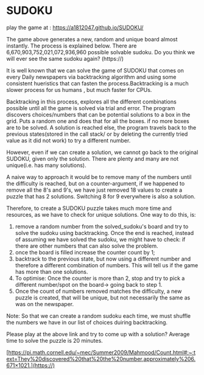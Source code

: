 # SUDOKU

play the game at : https://a1812047.github.io/SUDOKU/


The game above generates a new, random and unique board almost instantly. The process is explained below. There are  6,670,903,752,021,072,936,960 possible solvable sudoku. Do you think we will ever see the same sudoku again? (https://)

It is well known that we can solve the game of SUDOKU that comes on every Daily newspapers via backtracking algorithm and using some consistent hueristics that can fasten the process.Backtracking is a much slower process for us humans , but much faster for CPUs.

Backtracking in this process, explores all the different combinations possible until all the game is solved via trial and error. The program discovers choices/numbers that can be potential solutions to a box in the grid. Puts a random one and does that for all the boxes. if no more boxes are to be solved. A solution is reached else, the program travels back to the previous states(stored in the call stack/ or by deleting the currently tried value as it did not work) to try a different number. 

However, even if we can create a solution, we cannot go back to the original SUDOKU, given only the solution. There are plenty and many are not unique(i.e. has many solutions). 

A naive way to approach it would be to remove many of the numbers until the difficulty is reached, but on a counter-argument, if we happened to remove all the 8's and 9's, we have just removed 18 values to create a puzzle that has 2 solutions. Switching 8 for 9 everywhere is also a solution. 

Therefore, to create a SUDOKU puzzle takes much more time and resources, as we have to check for unique solutions. One way to do this, is:
1. remove a random number from the solved_sudoku's board and try to solve the sudoku using backtracking. Once the end is reached, instead of assuming we have solved the sudoku, we might have to check:
    if there are other numbers that can also solve the problem. 
2. once the board is filled increase the counter count by 1;
3. backtrack to the previous state, but now using a different number and therefore a different combination of numbers. This will tell us if the game has more than one solutions. 
4. To optimise: Once the counter is more than 2, stop and try to pick a different number/spot on the board-> going back to step 1. 
5. Once the count of numbers removed matches the difficulty, a new puzzle is created, that will be unique, but not necessarily the same as was on the newspaper. 


Note: So that we can create a random sudoku each time, we must shuffle the numbers we have in our list of choices duiring backtracking. 

Please play at the above link and try to come up with a solution? Average time to solve the puzzle is 20 minutes. 

[https://pi.math.cornell.edu/~mec/Summer2009/Mahmood/Count.html#:~:text=They%20discovered%20that%20the%20number,approximately%206.671×1021.](https://)